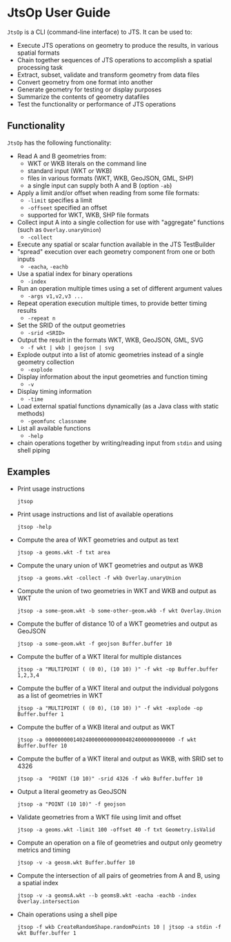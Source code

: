 # JtsOp User Guide

`JtsOp` is a CLI (command-line interface) to JTS. It can be used to:

* Execute JTS operations on geometry to produce the results, in various spatial formats
* Chain together sequences of JTS operations to accomplish a spatial processing task
* Extract, subset, validate and transform geometry from data files
* Convert geometry from one format into another
* Generate geometry for testing or display purposes
* Summarize the contents of geometry datafiles
* Test the functionality or performance of JTS operations

## Functionality

`JtsOp` has the following functionality:

* Read A and B geometries from:
  * WKT or WKB literals on the command line
  * standard input (WKT or WKB)
  * files in various formats (WKT, WKB, GeoJSON, GML, SHP)
  * a single input can supply both A and B (option `-ab`)
* Apply a limit and/or offset when reading from some file formats:
  * `-limit` specifies a limit
  * `-offseet` specified an offset
  * supported for WKT, WKB, SHP file formats
* Collect input A into a single collection for use with "aggregate" functions (such as `Overlay.unaryUnion`)
  * `-collect`
* Execute any spatial or scalar function available in the JTS TestBuilder
* "spread" execution over each geometry component from one or both inputs
  * `-eacha`, `-eachb`
* Use a spatial index for binary operations
  * `-index`
* Run an operation multiple times using a set of different argument values
  * `-args v1,v2,v3 ...`
* Repeat operation execution multiple times, to provide better timing results
  * `-repeat n`
* Set the SRID of the output geometries
  * `-srid <SRID>`
* Output the result in the formats WKT, WKB, GeoJSON, GML, SVG
  * `-f wkt | wkb | geojson | svg`
* Explode output into a list of atomic geometries instead of a single geometry collection
  * `-explode`
* Display information about the input geometries and function timing
  * `-v`
* Display timing information
  * `-time`
* Load external spatial functions dynamically (as a Java class with static methods)
  * `-geomfunc classname` 
* List all available functions
  * `-help` 
* chain operations together by writing/reading input from `stdin` and using shell piping

## Examples

 * Print usage instructions
      
       jtsop
       
 * Print usage instructions and list of available operations
 
       jtsop -help
       
 * Compute the area of WKT geometries and output as text
      
       jtsop -a geoms.wkt -f txt area 
      
 * Compute the unary union of WKT geometries and output as WKB
 
       jtsop -a geoms.wkt -collect -f wkb Overlay.unaryUnion 
 
 * Compute the union of two geometries in WKT and WKB and output as WKT
      
       jtsop -a some-geom.wkt -b some-other-geom.wkb -f wkt Overlay.Union
 
 * Compute the buffer of distance 10 of a WKT geometries and output as GeoJSON
    
       jtsop -a some-geom.wkt -f geojson Buffer.buffer 10
 
 * Compute the buffer of a WKT literal for multiple distances 
 
       jtsop -a "MULTIPOINT ( (0 0), (10 10) )" -f wkt -op Buffer.buffer 1,2,3,4
 
 * Compute the buffer of a WKT literal and output the individual polygons as a list of geometries in WKT 
 
       jtsop -a "MULTIPOINT ( (0 0), (10 10) )" -f wkt -explode -op Buffer.buffer 1
 
 * Compute the buffer of a WKB literal and output as WKT
 
       jtsop -a 000000000140240000000000004024000000000000 -f wkt Buffer.buffer 10
  
 * Compute the buffer of a WKT literal and output as WKB, with SRID set to 4326
 
       jtsop -a  "POINT (10 10)" -srid 4326 -f wkb Buffer.buffer 10
  
 * Output a literal geometry as GeoJSON
    
       jtsop -a "POINT (10 10)" -f geojson
       
 * Validate geometries from a WKT file using limit and offset
      
       jtsop -a geoms.wkt -limit 100 -offset 40 -f txt Geometry.isValid 
       
 * Compute an operation on a file of geometries and output only geometry metrics and timing
 
       jtsop -v -a geosm.wkt Buffer.buffer 10
       
 * Compute the intersection of all pairs of geometries from A and B, using a spatial index
 
       jtsop -v -a geomsA.wkt --b geomsB.wkt -eacha -eachb -index Overlay.intersection 
 
 * Chain operations using a shell pipe
 
       jtsop -f wkb CreateRandomShape.randomPoints 10 | jtsop -a stdin -f wkt Buffer.buffer 1
